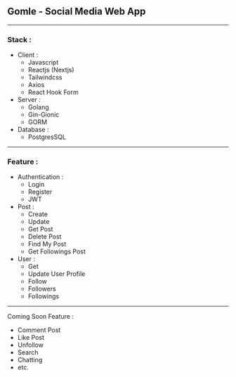 ## Gomle - Social Media Web App

---

### Stack :

- Client :
  - Javascript
  - Reactjs (Nextjs)
  - Tailwindcss
  - Axios
  - React Hook Form
- Server :
  - Golang
  - Gin-Gionic
  - GORM
- Database :
  - PostgresSQL

---

### Feature :

- Authentication :
  - Login
  - Register
  - JWT
- Post :
  - Create
  - Update
  - Get Post
  - Delete Post
  - Find My Post
  - Get Followings Post
- User :
  - Get
  - Update User Profile
  - Follow
  - Followers
  - Followings

---

Coming Soon Feature :

- Comment Post
- Like Post
- Unfollow
- Search
- Chatting
- etc.
